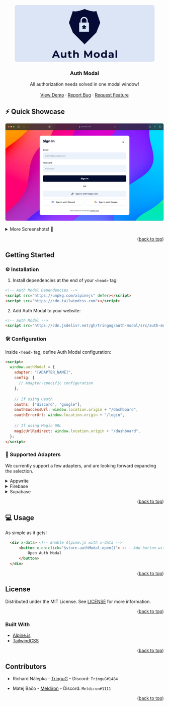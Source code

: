 <div id="top"></div>

<!-- PROJECT SUMMARY -->
<br />
<div align="center">
  <a href="hhttps://github.com/TringuG/auth-modal">
    <img src="images/logo.png" alt="Logo" width="445" height="180">
  </a>

**<h3 align="center">Auth Modal</h3>**

  <p align="center">
    All authorization needs solved in one modal window!
    <br />
    <br />
    <a href="https://auth-modal.vercel.app">View Demo</a>
    ·
    <a href="https://github.com/TringuG/auth-modal/issues">Report Bug</a>
    ·
    <a href="https://github.com/TringuG/auth-modal/issues">Request Feature</a>
  </p>
</div>

<!-- TABLE OF CONTENTS -->

<!-- ABOUT THE PROJECT -->
## ⚡ Quick Showcase

![Showcase](images/showcase.png)

<details>
<summary>More Screenshots! 👀</summary>
<ol>

![Screenshot](images/A-1.png)
![Screenshot](images/A-2.png)
![Screenshot](images/A-3.png)
![Screenshot](images/A-4.png)
![Screenshot](images/A-5.png)

</ol>
</details>

<p align="right">(<a href="#top">back to top</a>)</p>

<!-- GETTING STARTED -->
## Getting Started


### ⚙️ Installation

1. Install dependencies at the end of your `<head>` tag:

```html
<!-- Auth Modal Dependencies -->
<script src="https://unpkg.com/alpinejs" defer></script>
<script src="https://cdn.tailwindcss.com"></script>
```

2. Add Auth Modal to your website:

```html
<!-- Auth Modal -->
<script src="https://cdn.jsdelivr.net/gh/tringug/auth-modal/src/auth-modal.js" defer></script> 
```

### 🛠️ Configuration

Inside `<head>` tag, define Auth Modal configuration:

```html
<script>
  window.authModal = {
    adapter: "[ADAPTER_NAME]",
    config: {
      // Adapter-specific configuration
    },

    // If using Uauth
    oauths: ["discord", "google"], 
    oauthSuccessUrl: window.location.origin + "/dashboard",
    oauthErrorUrl: window.location.origin + "/login",

    // If using Magic URL
    magicUrlRedirect: window.location.origin + "/dashboard",
  };
</script>
```

### 🔌 Supported Adapters

We currently support a few adapters, and are looking forward expanding the selection.

<details>
<summary>Appwrite</summary>
<ol>

#### 1. Installation

Include Appwrite SDK into your `<head>` tag:

```html
<script src="https://cdn.jsdelivr.net/npm/appwrite@7.0.0"></script>
```

#### 2. Configuration

Update Auth Modal config:

```js
window.authModal = {
  adapter: "appwrite",
  config: {
    endpoint: "https://demo.appwrite.io/v1",
    projectId: "authModal"
  },

  // Make sure to keep your existing configuration here
};
```

  
</ol>
</details>

<details>
<summary>Firebase</summary>
<ol>

We are working hard on this adapter 🤖
  
</ol>
</details>

<details>
<summary>Supabase</summary>
<ol>

We are working hard on this adapter 🤖
  
</ol>
</details>

<p align="right">(<a href="#top">back to top</a>)</p>



<!-- USAGE EXAMPLES -->
## 💻 Usage

As simple as it gets!

```html
  <div x-data> <!-- Enable Alpine.js with x-data -->
      <button x-on:click="$store.authModal.open()"> <!-- Add button with action -->
          Open Auth Modal
      </button>
  </div>
```

<p align="right">(<a href="#top">back to top</a>)</p>

## License

Distributed under the MIT License. See [LICENSE](LICENSE) for more information.

<p align="right">(<a href="#top">back to top</a>)</p>


### Built With

* [Alpine.js](https://alpinejs.dev/)
* [TailwindCSS](https://tailwindcss.com/)

<p align="right">(<a href="#top">back to top</a>)</p>

## Contributors

- Richard Nálepka - [TringuG](https://github.com/TringuG) - Discord: `TringuG#1484`

- Matej Bačo - [Meldiron](https://github.com/Meldiron) - Discord: `Meldiron#1111`

<p align="right">(<a href="#top">back to top</a>)</p>